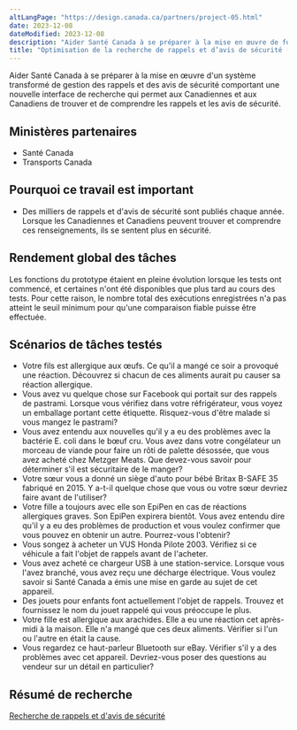 ```yaml
---
altLangPage: "https://design.canada.ca/partners/project-05.html"
date: 2023-12-08
dateModified: 2023-12-08
description: "Aider Santé Canada à se préparer à la mise en œuvre de fonctionnalités de recherche dans une nouvelle infrastructure de publication fondée sur Drupal pour le système de gestion des rappels et des avis de sécurité, fonctionnalités qui seront lancées au cours de l’exercice 2020 à 2021. Date : Automne 2019"
title: "Optimisation de la recherche de rappels et d’avis de sécurité (deuxième série)"
---
```

<p>Aider Santé Canada à se préparer à la mise en œuvre d'un système transformé de gestion des rappels et des avis de sécurité comportant une nouvelle interface de recherche qui permet aux Canadiennes et aux Canadiens de trouver et de comprendre les rappels et les avis de sécurité.</p>
<h2>Ministères partenaires</h2>
<ul>
  <li>Santé Canada</li>
  <li>Transports Canada</li>
</ul>
<h2>Pourquoi ce travail est important</h2>
<ul>
  <li>Des milliers de rappels et d'avis de sécurité sont publiés chaque année. Lorsque les Canadiennes et Canadiens peuvent trouver et comprendre ces renseignements, ils se sentent plus en sécurité.</li>
</ul>
<h2>Rendement global des tâches</h2>
<p>Les fonctions du prototype étaient en pleine évolution lorsque les tests ont commencé, et certaines n'ont été disponibles que plus tard au cours des tests. Pour cette raison, le nombre total des exécutions enregistrées n'a pas atteint le seuil minimum pour qu'une comparaison fiable puisse être effectuée.</p>
<h2>Scénarios de tâches testés</h2>
<ul class="lst-spcd">
  <li>Votre fils est allergique aux œufs. Ce qu'il a mangé ce soir a provoqué une réaction. Découvrez si chacun de ces aliments aurait pu causer sa réaction allergique.</li>
  <li>Vous avez vu quelque chose sur Facebook qui portait sur des rappels de pastrami. Lorsque vous vérifiez dans votre réfrigérateur, vous voyez un emballage portant cette étiquette. Risquez-vous d'être malade si vous mangez le pastrami?</li>
  <li>Vous avez entendu aux nouvelles qu'il y a eu des problèmes avec la bactérie E. coli dans le bœuf cru. Vous avez dans votre congélateur un morceau de viande pour faire un rôti de palette désossée, que vous avez acheté chez Metzger Meats. Que devez-vous savoir pour déterminer s'il est sécuritaire de le manger?</li>
  <li>Votre sœur vous a donné un siège d'auto pour bébé Britax B-SAFE 35 fabriqué en 2015. Y a-t-il quelque chose que vous ou votre sœur devriez faire avant de l'utiliser?</li>
  <li>Votre fille a toujours avec elle son EpiPen en cas de réactions allergiques graves. Son EpiPen expirera bientôt. Vous avez entendu dire qu'il y a eu des problèmes de production et vous voulez confirmer que vous pouvez en obtenir un autre. Pourrez-vous l'obtenir?</li>
  <li>Vous songez à acheter un VUS Honda Pilote 2003. Vérifiez si ce véhicule a fait l'objet de rappels avant de l'acheter.</li>
  <li>Vous avez acheté ce chargeur USB à une station-service. Lorsque vous l'avez branché, vous avez reçu une décharge électrique. Vous voulez savoir si Santé Canada a émis une mise en garde au sujet de cet appareil.</li>
  <li>Des jouets pour enfants font actuellement l'objet de rappels. Trouvez et fournissez le nom du jouet rappelé qui vous préoccupe le plus.</li>
  <li>Votre fille est allergique aux arachides. Elle a eu une réaction cet après-midi à la maison. Elle n'a mangé que ces deux aliments. Vérifier si l'un ou l'autre en était la cause.</li>
  <li>Vous regardez ce haut-parleur Bluetooth sur eBay. Vérifier s'il y a des problèmes avec cet appareil. Devriez-vous poser des questions au vendeur sur un détail en particulier?</li>
</ul>
<h2>Résumé de recherche</h2>
<p><a href="https://conception.canada.ca/resumes-recherche/rappels-securite-resume-recherche.html">Recherche de rappels et d'avis de sécurité</a></p>
